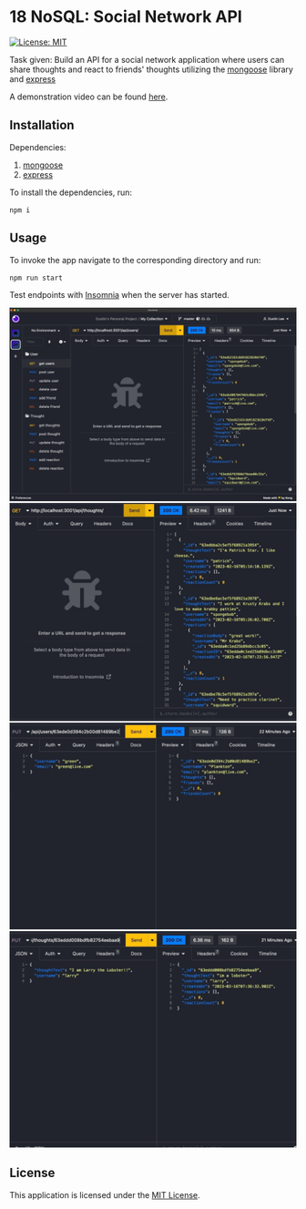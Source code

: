 # 18 NoSQL: Social Network API
[![License: MIT](https://img.shields.io/badge/License-MIT-yellow.svg)](https://opensource.org/licenses/MIT)

Task given: Build an API for a social network application where users can share thoughts and react to friends' thoughts utilizing the [mongoose](https://www.npmjs.com/package/mongoose) library and [express](https://www.npmjs.com/package/express)

A demonstration video can be found [here](https://drive.google.com/file/d/1J0FqaJ4EiTPnTQ8fMsnSRakMJ13EbVlc/view).


## Installation
Dependencies:
  1.  [mongoose](https://www.npmjs.com/package/mongoose)
  2.  [express](https://www.npmjs.com/package/express)

To install the dependencies, run:
```
npm i
```

## Usage
To invoke the app navigate to the corresponding directory and run:
```
npm run start
```  
Test endpoints with [Insomnia](https://insomnia.rest/products/insomnia) when the server has started.

![allRoutes](./Assets/allRoutes%20Large.jpeg)
![getThoughts](./Assets/getThoughts%20Large.jpeg)
![updateUser](./Assets/updateUser%20Large.jpeg)
![updateThought](./Assets/updateThought%20Large.jpeg)

## License
This application is licensed under the [MIT License](https://opensource.org/licenses/MIT).